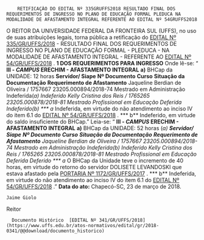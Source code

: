         RETIFICAÇÃO DO EDITAL Nº 335GRUFFS2018 RESULTADO FINAL DOS REQUERIMENTOS DE INGRESSO NO PLANO DE EDUCAÇÃO FORMAL PLEDUCA NA MODALIDADE DE AFASTAMENTO INTEGRAL REFERENTE AO EDITAL Nº 54GRUFFS2018  

 O REITOR DA UNIVERSIDADE FEDERAL DA FRONTEIRA SUL (UFFS), no uso de suas atribuições legais, torna pública a retificação do [EDITAL Nº 335/GR/UFFS/2018](https://www.uffs.edu.br/atos-normativos/edital/gr/2018-0335)  - RESULTADO FINAL DOS REQUERIMENTOS DE INGRESSO NO PLANO DE EDUCAÇÃO FORMAL - PLEDUCA - NA MODALIDADE DE AFASTAMENTO INTEGRAL - REFERENTE AO [EDITAL Nº 54/GR/UFFS/2018](https://www.uffs.edu.br/atos-normativos/edital/gr/2018-0054)  .  **1 DOS REQUERIMENTOS PARA INGRESSO**  Onde lê-se: “ **III - *CAMPUS* ERECHIM - AFASTAMENTO INTEGRAL**  **a)** BHCap da UNIDADE: 12 horas     **Servidor/ Siape**    **Nº Documento**    **Curso**    **Situação da Documentação**    **Requerimento de Afastamento**      Jaqueline Berdian de Oliveira / 1757667   23205.000894/2018-74   Mestrado em Administração   Indeferida(*a)   Indeferido     Kelly Cristina dos Reis / 1765265   23205.000878/2018-81   Mestrado Profissional em Educação   Deferida   Indeferido(*b)     *** a** Indeferida, em virtude do não atendimento ao inciso IV do item 6.1 do [EDITAL Nº 54/GR/UFFS/2018](https://www.uffs.edu.br/atos-normativos/edital/gr/2018-0054)  . *** b** Indeferido, em virtude do saldo insuficiente do BHCap.”   Leia-se: “ **III - *CAMPUS* ERECHIM - AFASTAMENTO INTEGRAL**  **a)** BHCap da UNIDADE: 52 horas (*a)     **Servidor/ Siape**    **Nº Documento**    **Curso**    **Situação da Documentação**    **Requerimento de Afastamento**      Jaqueline Berdian de Oliveira / 1757667   23205.000894/2018-74   Mestrado em Administração   Indeferida(*b)   Indeferido     Kelly Cristina dos Reis / 1765265   23205.000878/2018-81   Mestrado Profissional em Educação   Deferida   Deferido     *** a** O BHCap da Unidade teve o incremento de 40 horas, em virtude do retorno do servidor DOLISETE LEVANDOSKI que estava afastado pela [PORTARIA Nº 1172/GR/UFFS/2017](https://www.uffs.edu.br/atos-normativos/portaria/gr/2017-1172)  . *** b** Indeferida, em virtude do não atendimento ao inciso IV do item 6.1 do [EDITAL Nº 54/GR/UFFS/2018](https://www.uffs.edu.br/atos-normativos/edital/gr/2018-0054)  .”      **Data do ato:** Chapecó-SC, 23 de março de 2018.   
 

    Jaime Giolo   
 Reitor 

      Documento Histórico  [EDITAL Nº 341/GR/UFFS/2018](https://www.uffs.edu.br/atos-normativos/edital/gr/2018-0341/@@download/documento_historico)     
      